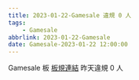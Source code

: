 ```yaml
---
title: 2023-01-22-Gamesale 違規 0 人
tags:
    - Gamesale
abbrlink: 2023-01-22-Gamesale
date: Gamesale-2023-01-22 12:00:00
---
```

Gamesale 板 [板規連結](https://www.ptt.cc/bbs/Gossiping/M.1637425085.A.07D.html)
昨天違規 0 人
